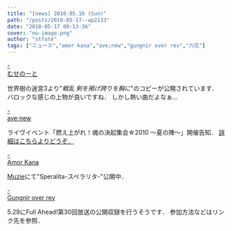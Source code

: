 ```yaml
---
title: "[news] 2010.05.16 (Sun)"
path: "/posts/2010-05-17--wp2133"
date: "2010-05-17 00:13:36"
cover: "no-image.png"
author: "stfate"
tags: ["ニュース","amor kana","ave;new","gungnir over rev","六花"]
---
```


<style type="text/css">
<!--
p {white-space: pre-wrap};
-->
</style>

<a class="topics" href="http://musenote.blog10.fc2.com/" target="_blank">- むせのーと</a>
<div class="news">世界樹の迷宮3より"<em>戦乱 剣を掲げ誇りを胸に</em>"のコピーが公開されています．
<div id="talk">バロックな感じの上物が良いですね．
しかし熱い曲だよなぁ…</div></div>

<a class="topics" href="http://www.avenew.jp/top.html" target="_blank">- ave;new</a>
<div class="news">ライヴイベント「燃え上がれ！魂の決起集会☆2010 ～夏の陣～」開催告知．
<a href="http://www.avenew.jp/sp/kekki2010/top.html" target="_blank">詳細はこちらよりどうぞ．</a></div>

<a class="topics" href="http://amorkana.jp/main.html" target="_blank">- Amor Kana</a>
<div class="news"><a href="http://www.muzie.co.jp/artist/a009595/" target="_blank">Muzie</a>にて"Speralita-スペラリタ-"公開中．</div>

<a class="topics" href="http://www.gungni.com/" target="_blank">- Gungnir over rev</a>
<div class="news">5.29にFull Ahead!第30回放送の公開収録を行うそうです．
参加方法などはリンク先を参照．</div>